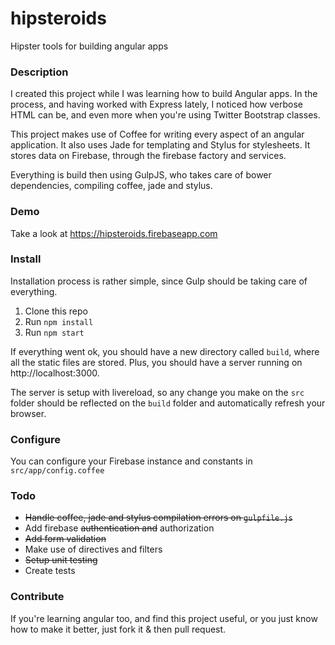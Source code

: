 hipsteroids
===========
Hipster tools for building angular apps

### Description
I created this project while I was learning how to build Angular apps. In the process, and having worked with Express lately, I noticed how verbose HTML can be, and even more when you're using Twitter Bootstrap classes.

This project makes use of Coffee for writing every aspect of an angular application. It also uses Jade for templating and Stylus for stylesheets.
It stores data on Firebase, through the firebase factory and services.

Everything is build then using GulpJS, who takes care of bower dependencies, compiling coffee, jade and stylus.

### Demo

Take a look at https://hipsteroids.firebaseapp.com

### Install

Installation process is rather simple, since Gulp should be taking care of everything.

1. Clone this repo
2. Run `npm install`
3. Run `npm start`

If everything went ok, you should have a new directory called `build`, where all the static files are stored.
Plus, you should have a server running on http://localhost:3000.

The server is setup with livereload, so any change you make on the `src` folder should be reflected on the `build` folder and automatically refresh your browser.

### Configure
You can configure your Firebase instance and constants in `src/app/config.coffee`

### Todo

* ~~Handle coffee, jade and stylus compilation errors on `gulpfile.js`~~
* Add firebase ~~authentication and~~ authorization
* ~~Add form validation~~
* Make use of directives and filters
* ~~Setup unit testing~~
* Create tests

### Contribute

If you're learning angular too, and find this project useful, or you just know how to make it better, just fork it & then pull request.
